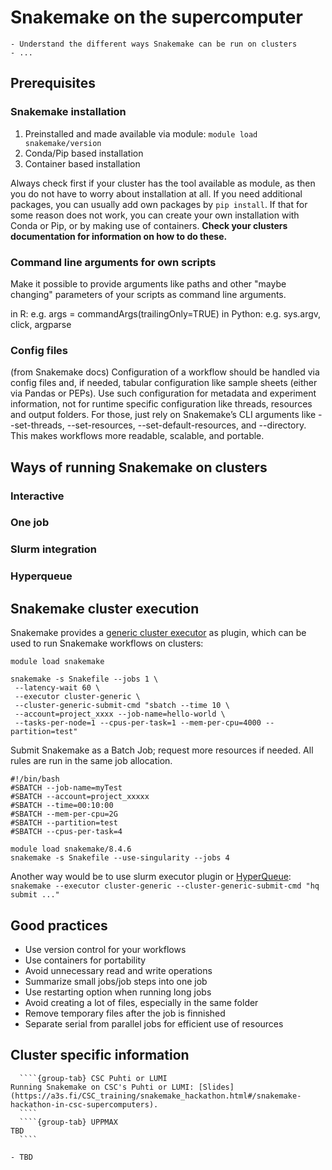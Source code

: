 # Snakemake on the supercomputer

```{objectives}
- Understand the different ways Snakemake can be run on clusters
- ...
```

## Prerequisites

### Snakemake installation

1. Preinstalled and made available via module: `module load snakemake/version`
2. Conda/Pip based installation
3. Container based installation

Always check first if your cluster has the tool available as module, as then you do not have to worry about installation at all.
If you need additional packages, you can usually add own packages by `pip install`. If that for some reason does not work, you can create your own installation with Conda or Pip, or by making use of containers. **Check your clusters documentation for information on how to do these.**

### Command line arguments for own scripts

Make it possible to provide arguments like paths and other "maybe changing" parameters of your scripts as command line arguments. 

in R:
e.g. args = commandArgs(trailingOnly=TRUE)
in Python:
e.g. sys.argv, click, argparse

### Config files

(from Snakemake docs)
Configuration of a workflow should be handled via config files and, if needed, tabular configuration like sample sheets (either via Pandas or PEPs). Use such configuration for metadata and experiment information, not for runtime specific configuration like threads, resources and output folders. For those, just rely on Snakemake’s CLI arguments like --set-threads, --set-resources, --set-default-resources, and --directory. This makes workflows more readable, scalable, and portable.



## Ways of running Snakemake on clusters

### Interactive

### One job

### Slurm integration

### Hyperqueue

## Snakemake cluster execution

Snakemake provides a [generic cluster executor](https://snakemake.github.io/snakemake-plugin-catalog/plugins/executor/cluster-generic.html) as plugin, which can be used to run Snakemake workflows on clusters:

```
module load snakemake

snakemake -s Snakefile --jobs 1 \
 --latency-wait 60 \
 --executor cluster-generic \
 --cluster-generic-submit-cmd "sbatch --time 10 \
 --account=project_xxxx --job-name=hello-world \
 --tasks-per-node=1 --cpus-per-task=1 --mem-per-cpu=4000 --partition=test"
```

Submit Snakemake as a Batch Job; request more resources if needed. All rules are run in the same job allocation.

```
#!/bin/bash
#SBATCH --job-name=myTest
#SBATCH --account=project_xxxxx
#SBATCH --time=00:10:00
#SBATCH --mem-per-cpu=2G
#SBATCH --partition=test
#SBATCH --cpus-per-task=4

module load snakemake/8.4.6
snakemake -s Snakefile --use-singularity --jobs 4
```

Another way would be to use slurm executor plugin or [HyperQueue](https://docs.csc.fi/support/tutorials/snakemake-puhti/#running-snakemake-workflow-with-apptainer-containers): `snakemake --executor cluster-generic --cluster-generic-submit-cmd "hq submit ..."  `

## Good practices

- Use version control for your workflows
- Use containers for portability
- Avoid unnecessary read and write operations
- Summarize small jobs/job steps into one job
- Use restarting option when running long jobs
- Avoid creating a lot of files, especially in the same folder
- Remove temporary files after the job is finnished
- Separate serial from parallel jobs for efficient use of resources


##  Cluster specific information

`````{tabs}
  ````{group-tab} CSC Puhti or LUMI
Running Snakemake on CSC's Puhti or LUMI: [Slides](https://a3s.fi/CSC_training/snakemake_hackathon.html#/snakemake-hackathon-in-csc-supercomputers).
  ````
  ````{group-tab} UPPMAX
TBD
  ````
`````


```{keypoints}
- TBD
```
